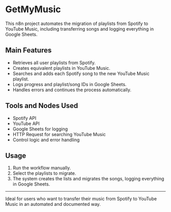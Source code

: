 # GetMyMusic

This n8n project automates the migration of playlists from Spotify to YouTube Music, including transferring songs and logging everything in Google Sheets.

## Main Features
- Retrieves all user playlists from Spotify.
- Creates equivalent playlists in YouTube Music.
- Searches and adds each Spotify song to the new YouTube Music playlist.
- Logs progress and playlist/song IDs in Google Sheets.
- Handles errors and continues the process automatically.

## Tools and Nodes Used
- Spotify API
- YouTube API
- Google Sheets for logging
- HTTP Request for searching YouTube Music
- Control logic and error handling

## Usage
1. Run the workflow manually.
2. Select the playlists to migrate.
3. The system creates the lists and migrates the songs, logging everything in Google Sheets.

---
Ideal for users who want to transfer their music from Spotify to YouTube Music in an automated and documented way. 